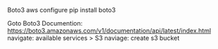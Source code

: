 Boto3
aws configure
pip install boto3

Goto Boto3 Documention: https://boto3.amazonaws.com/v1/documentation/api/latest/index.html
navigate: available services > S3
naviage: create s3 bucket
